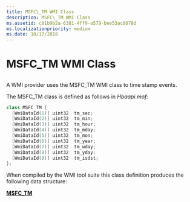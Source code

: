 ```yaml
---
title: MSFC\_TM WMI Class
description: MSFC\_TM WMI Class
ms.assetid: c81b9b2a-6381-4ff9-a579-bee53ac8678d
ms.localizationpriority: medium
ms.date: 10/17/2018
---
```


# MSFC\_TM WMI Class


## <span id="ddk_msfc_tm_wmi_class_kr"></span><span id="DDK_MSFC_TM_WMI_CLASS_KR"></span>


A WMI provider uses the MSFC\_TM WMI class to time stamp events.

The MSFC\_TM class is defined as follows in *Hbaapi.mof*:

```cpp
class MSFC_TM {
  [WmiDataId(1)] uint32  tm_sec;
  [WmiDataId(2)] uint32  tm_min;
  [WmiDataId(3)] uint32  tm_hour;
  [WmiDataId(4)] uint32  tm_mday;
  [WmiDataId(5)] uint32  tm_mon;
  [WmiDataId(6)] uint32  tm_year;
  [WmiDataId(7)] uint32  tm_wday;
  [WmiDataId(8)] uint32  tm_yday;
  [WmiDataId(9)] uint32  tm_isdst;
};
```

When compiled by the WMI tool suite this class definition produces the following data structure:

[**MSFC\_TM**](https://docs.microsoft.com/windows-hardware/drivers/ddi/hbapiwmi/ns-hbapiwmi-_msfc_tm)

 

 





